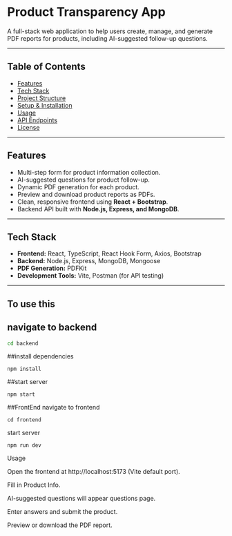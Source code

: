 # Product Transparency App

A full-stack web application to help users create, manage, and generate PDF reports for products, including AI-suggested follow-up questions.

---

## Table of Contents
 
- [Features](#features)
- [Tech Stack](#tech-stack)
- [Project Structure](#project-structure)
- [Setup & Installation](#setup--installation)
- [Usage](#usage)
- [API Endpoints](#api-endpoints)
- [License](#license)

---

## Features

- Multi-step form for product information collection.
- AI-suggested questions for product follow-up.
- Dynamic PDF generation for each product.
- Preview and download product reports as PDFs.
- Clean, responsive frontend using **React + Bootstrap**.
- Backend API built with **Node.js, Express, and MongoDB**.

---

## Tech Stack

- **Frontend:** React, TypeScript, React Hook Form, Axios, Bootstrap
- **Backend:** Node.js, Express, MongoDB, Mongoose
- **PDF Generation:** PDFKit
- **Development Tools:** Vite, Postman (for API testing)

---
## To use this 

## navigate to backend
```bash
cd backend
```
##install dependencies
```
npm install
```
##start server
```
npm start
```
##FrontEnd
navigate to frontend
```
cd frontend
```
start server
```
npm run dev
```
Usage

Open the frontend at http://localhost:5173 (Vite default port).

Fill in  Product Info.

AI-suggested questions will appear questions page.

Enter answers and submit the product.

Preview or download the PDF report.

